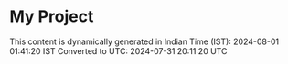 # My Project

This content is dynamically generated in Indian Time (IST): 2024-08-01 01:41:20 IST
Converted to UTC: 2024-07-31 20:11:20 UTC
